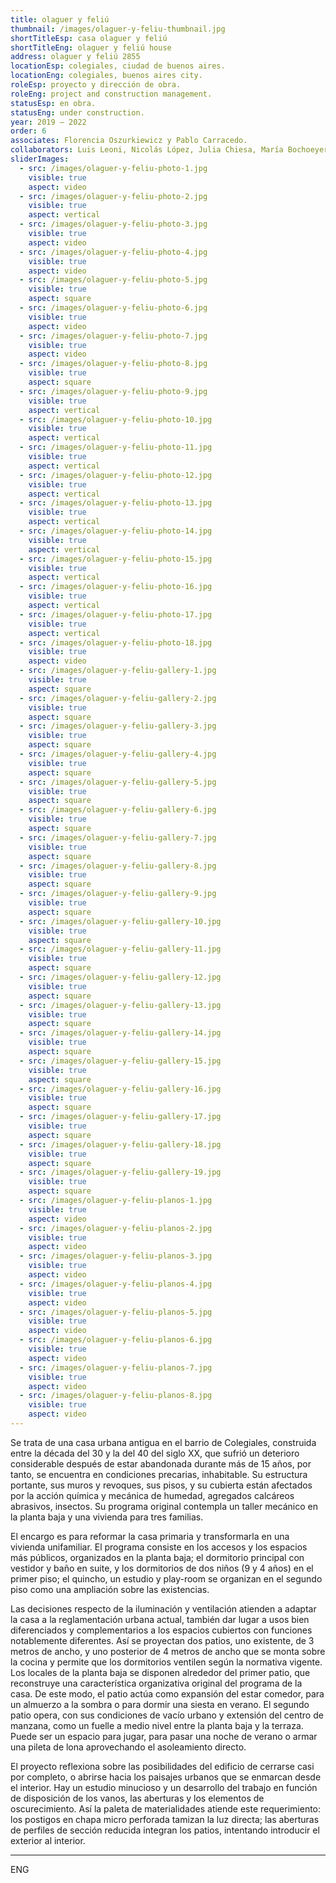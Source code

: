 ```yaml
---
title: olaguer y feliú
thumbnail: /images/olaguer-y-feliu-thumbnail.jpg
shortTitleEsp: casa olaguer y feliú
shortTitleEng: olaguer y feliú house
address: olaguer y feliú 2855
locationEsp: colegiales, ciudad de buenos aires.
locationEng: colegiales, buenos aires city.
roleEsp: proyecto y dirección de obra.
roleEng: project and construction management.
statusEsp: en obra.
statusEng: under construction.
year: 2019 – 2022
order: 6
associates: Florencia Oszurkiewicz y Pablo Carracedo.
collaborators: Luis Leoni, Nicolás López, Julia Chiesa, María Bochoeyer.
sliderImages:
  - src: /images/olaguer-y-feliu-photo-1.jpg
    visible: true
    aspect: video
  - src: /images/olaguer-y-feliu-photo-2.jpg
    visible: true
    aspect: vertical
  - src: /images/olaguer-y-feliu-photo-3.jpg
    visible: true
    aspect: video
  - src: /images/olaguer-y-feliu-photo-4.jpg
    visible: true
    aspect: video
  - src: /images/olaguer-y-feliu-photo-5.jpg
    visible: true
    aspect: square
  - src: /images/olaguer-y-feliu-photo-6.jpg
    visible: true
    aspect: video
  - src: /images/olaguer-y-feliu-photo-7.jpg
    visible: true
    aspect: video
  - src: /images/olaguer-y-feliu-photo-8.jpg
    visible: true
    aspect: square
  - src: /images/olaguer-y-feliu-photo-9.jpg
    visible: true
    aspect: vertical
  - src: /images/olaguer-y-feliu-photo-10.jpg
    visible: true
    aspect: vertical
  - src: /images/olaguer-y-feliu-photo-11.jpg
    visible: true
    aspect: vertical
  - src: /images/olaguer-y-feliu-photo-12.jpg
    visible: true
    aspect: vertical
  - src: /images/olaguer-y-feliu-photo-13.jpg
    visible: true
    aspect: vertical
  - src: /images/olaguer-y-feliu-photo-14.jpg
    visible: true
    aspect: vertical
  - src: /images/olaguer-y-feliu-photo-15.jpg
    visible: true
    aspect: vertical
  - src: /images/olaguer-y-feliu-photo-16.jpg
    visible: true
    aspect: vertical
  - src: /images/olaguer-y-feliu-photo-17.jpg
    visible: true
    aspect: vertical
  - src: /images/olaguer-y-feliu-photo-18.jpg
    visible: true
    aspect: video
  - src: /images/olaguer-y-feliu-gallery-1.jpg
    visible: true
    aspect: square
  - src: /images/olaguer-y-feliu-gallery-2.jpg
    visible: true
    aspect: square
  - src: /images/olaguer-y-feliu-gallery-3.jpg
    visible: true
    aspect: square
  - src: /images/olaguer-y-feliu-gallery-4.jpg
    visible: true
    aspect: square
  - src: /images/olaguer-y-feliu-gallery-5.jpg
    visible: true
    aspect: square
  - src: /images/olaguer-y-feliu-gallery-6.jpg
    visible: true
    aspect: square
  - src: /images/olaguer-y-feliu-gallery-7.jpg
    visible: true
    aspect: square
  - src: /images/olaguer-y-feliu-gallery-8.jpg
    visible: true
    aspect: square
  - src: /images/olaguer-y-feliu-gallery-9.jpg
    visible: true
    aspect: square
  - src: /images/olaguer-y-feliu-gallery-10.jpg
    visible: true
    aspect: square
  - src: /images/olaguer-y-feliu-gallery-11.jpg
    visible: true
    aspect: square
  - src: /images/olaguer-y-feliu-gallery-12.jpg
    visible: true
    aspect: square
  - src: /images/olaguer-y-feliu-gallery-13.jpg
    visible: true
    aspect: square
  - src: /images/olaguer-y-feliu-gallery-14.jpg
    visible: true
    aspect: square
  - src: /images/olaguer-y-feliu-gallery-15.jpg
    visible: true
    aspect: square
  - src: /images/olaguer-y-feliu-gallery-16.jpg
    visible: true
    aspect: square
  - src: /images/olaguer-y-feliu-gallery-17.jpg
    visible: true
    aspect: square
  - src: /images/olaguer-y-feliu-gallery-18.jpg
    visible: true
    aspect: square
  - src: /images/olaguer-y-feliu-gallery-19.jpg
    visible: true
    aspect: square
  - src: /images/olaguer-y-feliu-planos-1.jpg
    visible: true
    aspect: video
  - src: /images/olaguer-y-feliu-planos-2.jpg
    visible: true
    aspect: video
  - src: /images/olaguer-y-feliu-planos-3.jpg
    visible: true
    aspect: video
  - src: /images/olaguer-y-feliu-planos-4.jpg
    visible: true
    aspect: video
  - src: /images/olaguer-y-feliu-planos-5.jpg
    visible: true
    aspect: video
  - src: /images/olaguer-y-feliu-planos-6.jpg
    visible: true
    aspect: video
  - src: /images/olaguer-y-feliu-planos-7.jpg
    visible: true
    aspect: video
  - src: /images/olaguer-y-feliu-planos-8.jpg
    visible: true
    aspect: video
---
```


Se trata de una casa urbana antigua en el barrio de Colegiales, construida entre la década del 30 y la del 40 del siglo XX, que sufrió un deterioro considerable después de estar abandonada durante más de 15 años, por tanto, se encuentra en condiciones precarias, inhabitable. Su estructura portante, sus muros y revoques, sus pisos, y su cubierta están afectados por la acción química y mecánica de humedad, agregados calcáreos abrasivos, insectos. Su programa original contempla un taller mecánico en la planta baja y una vivienda para tres familias.  

El encargo es para reformar la casa primaria y transformarla en una vivienda unifamiliar. El programa consiste en los accesos y los espacios más públicos, organizados en la planta baja; el dormitorio principal con vestidor y baño en suite, y los dormitorios de dos niños (9 y 4 años) en el primer piso; el quincho, un estudio y play-room se organizan en el segundo piso como una ampliación sobre las existencias.

Las decisiones respecto de la iluminación y ventilación atienden a adaptar la casa a la reglamentación urbana actual, también dar lugar a usos bien diferenciados y complementarios a los espacios cubiertos con funciones notablemente diferentes. Así se proyectan dos patios, uno existente, de 3 metros de ancho, y uno posterior de 4 metros de ancho que se monta sobre la cocina y permite que los dormitorios ventilen según la normativa vigente. Los locales de la planta baja se disponen alrededor del primer patio, que reconstruye una característica organizativa original del programa de la casa. De este modo, el patio actúa como expansión del estar comedor, para un almuerzo a la sombra o para dormir una siesta en verano. El segundo patio opera, con sus condiciones de vacío urbano y extensión del centro de manzana, como un fuelle a medio nivel entre la planta baja y la terraza. Puede ser un espacio para jugar, para pasar una noche de verano o armar una pileta de lona aprovechando el asoleamiento directo.

El proyecto reflexiona sobre las posibilidades del edificio de cerrarse casi por completo, o abrirse hacia los paisajes urbanos que se enmarcan desde el interior. Hay un estudio minucioso y un desarrollo del trabajo en función de disposición de los vanos, las aberturas y los elementos de oscurecimiento. Así la paleta de materialidades atiende este requerimiento: los postigos en chapa micro perforada tamizan la luz directa; las aberturas  de perfiles de sección reducida integran los patios, intentando introducir el exterior al interior.

----

ENG